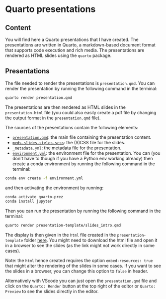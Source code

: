 # Quarto presentations

## Content

You will find here a Quarto presentations that I have created. The presentations are written in Quarto, a markdown-based document format that supports code execution and rich media. The presentations are rendered as HTML slides using the `quarto` package.

## Presentations

The file needed to render the presentations is `presentation.qmd`. You can render the presentation by running the following command in the terminal:

```bash
quarto render presentation.qmd
```

The presentations are then rendered as HTML slides in the `presentation.html` file (you could also easily create a pdf file by changing the output format in the `presentation.qmd` file).

The sources of the presentations contain the following elements:

- [`presentation.qmd`](presentation.qmd): the main file containing the presentation content.
- [`meds-slides-styles.scss`](meds-slides-styles.scss): the (S)CSS file for the slides.
- [`_metadata.yml`](_metadata.yml): the metadata file for the presentation.
- [`environment.yml`](../environment.yml): the environment file for the presentation. You can (you don't have to though if you have a Python env working already) then create a conda environment by running the following command in the terminal:

```bash
conda env create -f environment.yml
```
and then activating the environment by running:

```bash
conda activate quarto-prez
conda install jupyter
```

Then you can run the presentation by running the following command in the terminal:

```bash
quarto render presentation-template/slides_intro.qmd
```

The display is then given in the `html` file created in the `presentation-template` folder [here](https://raw.githubusercontent.com/josephsalmon/OrganizationFiles/master/Quarto/presentation-template/slides_intro.html).
You might need to download the html file and open it in a browser to see the slides (as the link might not work directly in some cases).

Note: the `html` hence created requires the option `embed-resources: true` that might alter the rendering of the slides in some cases. If you want to see the slides in a browser, you can change this option to `false` in header.

Alternatively with VScode you can just open the `presentation.qmd` file and click on the `Quarto: Render` button at the top right of the editor or `Quarto: Preview` to see the slides directly in the editor.